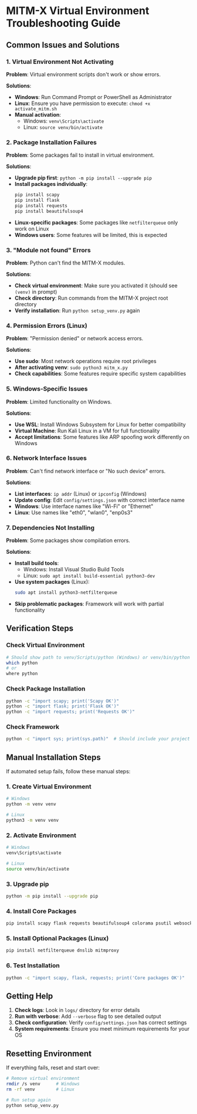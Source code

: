 # MITM-X Virtual Environment Troubleshooting Guide

## Common Issues and Solutions

### 1. Virtual Environment Not Activating

**Problem**: Virtual environment scripts don't work or show errors.

**Solutions**:
- **Windows**: Run Command Prompt or PowerShell as Administrator
- **Linux**: Ensure you have permission to execute: `chmod +x activate_mitm.sh`
- **Manual activation**:
  - Windows: `venv\Scripts\activate`
  - Linux: `source venv/bin/activate`

### 2. Package Installation Failures

**Problem**: Some packages fail to install in virtual environment.

**Solutions**:
- **Upgrade pip first**: `python -m pip install --upgrade pip`
- **Install packages individually**:
  ```bash
  pip install scapy
  pip install flask
  pip install requests
  pip install beautifulsoup4
  ```
- **Linux-specific packages**: Some packages like `netfilterqueue` only work on Linux
- **Windows users**: Some features will be limited, this is expected

### 3. "Module not found" Errors

**Problem**: Python can't find the MITM-X modules.

**Solutions**:
- **Check virtual environment**: Make sure you activated it (should see `(venv)` in prompt)
- **Check directory**: Run commands from the MITM-X project root directory
- **Verify installation**: Run `python setup_venv.py` again

### 4. Permission Errors (Linux)

**Problem**: "Permission denied" or network access errors.

**Solutions**:
- **Use sudo**: Most network operations require root privileges
- **After activating venv**: `sudo python3 mitm_x.py`
- **Check capabilities**: Some features require specific system capabilities

### 5. Windows-Specific Issues

**Problem**: Limited functionality on Windows.

**Solutions**:
- **Use WSL**: Install Windows Subsystem for Linux for better compatibility
- **Virtual Machine**: Run Kali Linux in a VM for full functionality
- **Accept limitations**: Some features like ARP spoofing work differently on Windows

### 6. Network Interface Issues

**Problem**: Can't find network interface or "No such device" errors.

**Solutions**:
- **List interfaces**: `ip addr` (Linux) or `ipconfig` (Windows)
- **Update config**: Edit `config/settings.json` with correct interface name
- **Windows**: Use interface names like "Wi-Fi" or "Ethernet"
- **Linux**: Use names like "eth0", "wlan0", "enp0s3"

### 7. Dependencies Not Installing

**Problem**: Some packages show compilation errors.

**Solutions**:
- **Install build tools**:
  - Windows: Install Visual Studio Build Tools
  - Linux: `sudo apt install build-essential python3-dev`
- **Use system packages** (Linux):
  ```bash
  sudo apt install python3-netfilterqueue
  ```
- **Skip problematic packages**: Framework will work with partial functionality

## Verification Steps

### Check Virtual Environment
```bash
# Should show path to venv/Scripts/python (Windows) or venv/bin/python (Linux)
which python
# or
where python
```

### Check Package Installation
```bash
python -c "import scapy; print('Scapy OK')"
python -c "import flask; print('Flask OK')"
python -c "import requests; print('Requests OK')"
```

### Check Framework
```bash
python -c "import sys; print(sys.path)"  # Should include your project directory
```

## Manual Installation Steps

If automated setup fails, follow these manual steps:

### 1. Create Virtual Environment
```bash
# Windows
python -m venv venv

# Linux
python3 -m venv venv
```

### 2. Activate Environment
```bash
# Windows
venv\Scripts\activate

# Linux
source venv/bin/activate
```

### 3. Upgrade pip
```bash
python -m pip install --upgrade pip
```

### 4. Install Core Packages
```bash
pip install scapy flask requests beautifulsoup4 colorama psutil websockets
```

### 5. Install Optional Packages (Linux)
```bash
pip install netfilterqueue dnslib mitmproxy
```

### 6. Test Installation
```bash
python -c "import scapy, flask, requests; print('Core packages OK')"
```

## Getting Help

1. **Check logs**: Look in `logs/` directory for error details
2. **Run with verbose**: Add `--verbose` flag to see detailed output  
3. **Check configuration**: Verify `config/settings.json` has correct settings
4. **System requirements**: Ensure you meet minimum requirements for your OS

## Resetting Environment

If everything fails, reset and start over:

```bash
# Remove virtual environment
rmdir /s venv      # Windows
rm -rf venv        # Linux

# Run setup again
python setup_venv.py
```
